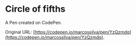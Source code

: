 # Circle of fifths

A Pen created on CodePen.

Original URL: [https://codepen.io/marcossilva/pen/YzQzmdq](https://codepen.io/marcossilva/pen/YzQzmdq).

